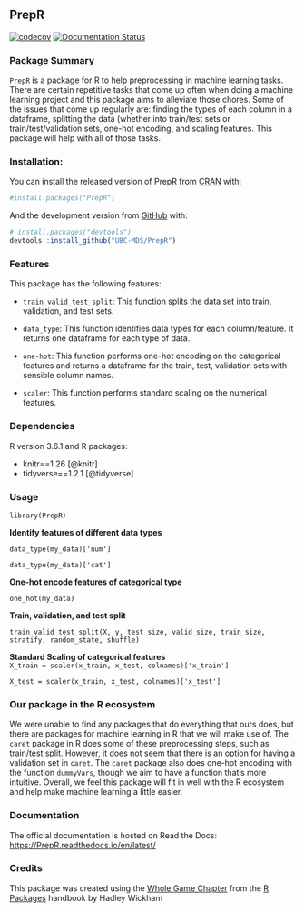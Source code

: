 
<!-- README.md is generated from README.Rmd. Please edit that file -->

## PrepR

<!-- badges: start -->

[![codecov](https://codecov.io/gh/UBC-MDS/PrepR/branch/master/graph/badge.svg)](https://codecov.io/gh/UBC-MDS/PrepR)
[![Documentation
Status](https://readthedocs.org/projects/PrepR/badge/?version=latest)](https://PrepR.readthedocs.io/en/latest/?badge=latest)
<!-- badges: end -->

### Package Summary

`PrepR` is a package for R to help preprocessing in machine learning
tasks. There are certain repetitive tasks that come up often when doing
a machine learning project and this package aims to alleviate those
chores. Some of the issues that come up regularly are: finding the types
of each column in a dataframe, splitting the data (whether into
train/test sets or train/test/validation sets, one-hot encoding, and
scaling features. This package will help with all of those tasks.

### Installation:

You can install the released version of PrepR from
[CRAN](https://CRAN.R-project.org) with:

``` r
#install.packages("PrepR")
```

And the development version from [GitHub](https://github.com/) with:

``` r
# install.packages("devtools")
devtools::install_github("UBC-MDS/PrepR")
```

### Features

This package has the following features:

  - `train_valid_test_split`: This function splits the data set into
    train, validation, and test sets.

  - `data_type`: This function identifies data types for each
    column/feature. It returns one dataframe for each type of data.

  - `one-hot`: This function performs one-hot encoding on the
    categorical features and returns a dataframe for the train, test,
    validation sets with sensible column names.

  - `scaler`: This function performs standard scaling on the numerical
    features.

### Dependencies

R version 3.6.1 and R packages:

  - knitr==1.26 \[@knitr\]
  - tidyverse==1.2.1 \[@tidyverse\]

### Usage

`library(PrepR)`

**Identify features of different data types**

`data_type(my_data)['num']`

`data_type(my_data)['cat']`

**One-hot encode features of categorical type**

`one_hot(my_data)`

**Train, validation, and test split**

`train_valid_test_split(X, y, test_size, valid_size, train_size,
stratify, random_state, shuffle)`

**Standard Scaling of categorical features**  
`X_train = scaler(x_train, x_test, colnames)['x_train']`

`X_test = scaler(x_train, x_test, colnames)['x_test']`

### Our package in the R ecosystem

We were unable to find any packages that do everything that ours does,
but there are packages for machine learning in R that we will make use
of. The `caret` package in R does some of these preprocessing steps,
such as train/test split. However, it does not seem that there is an
option for having a validation set in `caret`. The `caret` package also
does one-hot encoding with the function `dummyVars`, though we aim to
have a function that’s more intuitive. Overall, we feel this package
will fit in well with the R ecosystem and help make machine learning a
little easier.

### Documentation

The official documentation is hosted on Read the Docs:
<https://PrepR.readthedocs.io/en/latest/>

### Credits

This package was created using the [Whole Game
Chapter](https://r-pkgs.org/whole-game.html) from the [R
Packages](https://r-pkgs.org/) handbook by Hadley Wickham
